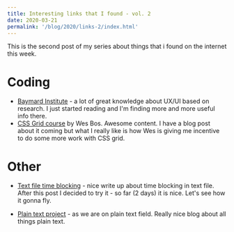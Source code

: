 ```yaml
---
title: Interesting links that I found - vol. 2
date: 2020-03-21
permalink: '/blog/2020/links-2/index.html'
---
```


This is the second post of my series about things that i found on the internet this week.

# Coding

- [Baymard Institute](https://baymard.com/) - a lot of great knowledge about UX/UI based on research.
  I just started reading and I'm finding more and more useful info there.
- [CSS Grid course](cssgrid.io/) by Wes Bos. Awesome content. I have a blog post about it coming but
  what I really like is how Wes is giving me incentive to do some more work with CSS grid.

# Other

- [Text file time blocking](https://www.calnewport.com/blog/2020/03/16/text-file-time-blocking/) - nice
  write up about time blocking in text file. After this post I decided to try it - so far (2 days) it
  is nice. Let's see how it gonna fly.

- [Plain text project](https://plaintextproject.online/) - as we are on plain text field. Really nice
  blog about all things plain text.
